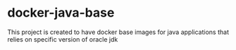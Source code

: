 # docker-java-base
This project is created to have docker base images for java applications that relies on specific version of oracle jdk
